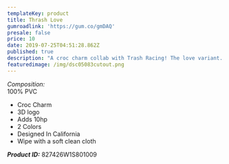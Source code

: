 ```yaml
---
templateKey: product
title: Thrash Love
gumroadlink: 'https://gum.co/gmDAQ'
presale: false
price: 10
date: 2019-07-25T04:51:28.862Z
published: true
description: "A croc charm collab with Trash Racing! The love variant. \U0001F994"
featuredimage: /img/dsc05083cutout.png
---
```

_Composition:_\
100% PVC

* Croc Charm
* 3D logo
* Adds 10hp
* 2 Colors
* Designed In California
* Wipe with a soft clean cloth

**_Product ID:_** 827426W1S801009
